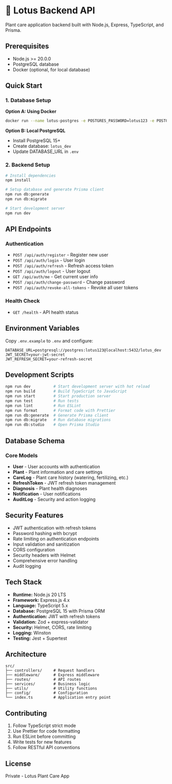 # 🌿 Lotus Backend API

Plant care application backend built with Node.js, Express, TypeScript, and Prisma.

## Prerequisites

- Node.js >= 20.0.0
- PostgreSQL database
- Docker (optional, for local database)

## Quick Start

### 1. Database Setup

**Option A: Using Docker**
```bash
docker run --name lotus-postgres -e POSTGRES_PASSWORD=lotus123 -e POSTGRES_DB=lotus_dev -p 5432:5432 -d postgres:15
```

**Option B: Local PostgreSQL**
- Install PostgreSQL 15+
- Create database: `lotus_dev`
- Update DATABASE_URL in `.env`

### 2. Backend Setup

```bash
# Install dependencies
npm install

# Setup database and generate Prisma client
npm run db:generate
npm run db:migrate

# Start development server
npm run dev
```

## API Endpoints

### Authentication
- `POST /api/auth/register` - Register new user
- `POST /api/auth/login` - User login  
- `POST /api/auth/refresh` - Refresh access token
- `POST /api/auth/logout` - User logout
- `GET /api/auth/me` - Get current user info
- `POST /api/auth/change-password` - Change password
- `POST /api/auth/revoke-all-tokens` - Revoke all user tokens

### Health Check
- `GET /health` - API health status

## Environment Variables

Copy `.env.example` to `.env` and configure:

```env
DATABASE_URL=postgresql://postgres:lotus123@localhost:5432/lotus_dev
JWT_SECRET=your-jwt-secret
JWT_REFRESH_SECRET=your-refresh-secret
```

## Development Scripts

```bash
npm run dev          # Start development server with hot reload
npm run build        # Build TypeScript to JavaScript
npm run start        # Start production server
npm run test         # Run tests
npm run lint         # Run ESLint
npm run format       # Format code with Prettier
npm run db:generate  # Generate Prisma client
npm run db:migrate   # Run database migrations
npm run db:studio    # Open Prisma Studio
```

## Database Schema

### Core Models
- **User** - User accounts with authentication
- **Plant** - Plant information and care settings
- **CareLog** - Plant care history (watering, fertilizing, etc.)
- **RefreshToken** - JWT refresh token management
- **Diagnosis** - Plant health diagnoses
- **Notification** - User notifications
- **AuditLog** - Security and action logging

## Security Features

- JWT authentication with refresh tokens
- Password hashing with bcrypt
- Rate limiting on authentication endpoints
- Input validation and sanitization
- CORS configuration
- Security headers with Helmet
- Comprehensive error handling
- Audit logging

## Tech Stack

- **Runtime:** Node.js 20 LTS
- **Framework:** Express.js 4.x
- **Language:** TypeScript 5.x
- **Database:** PostgreSQL 15 with Prisma ORM
- **Authentication:** JWT with refresh tokens
- **Validation:** Zod + express-validator
- **Security:** Helmet, CORS, rate limiting
- **Logging:** Winston
- **Testing:** Jest + Supertest

## Architecture

```
src/
├── controllers/     # Request handlers
├── middleware/      # Express middleware
├── routes/          # API routes
├── services/        # Business logic
├── utils/           # Utility functions
├── config/          # Configuration
└── index.ts         # Application entry point
```

## Contributing

1. Follow TypeScript strict mode
2. Use Prettier for code formatting
3. Run ESLint before committing
4. Write tests for new features
5. Follow RESTful API conventions

## License

Private - Lotus Plant Care App